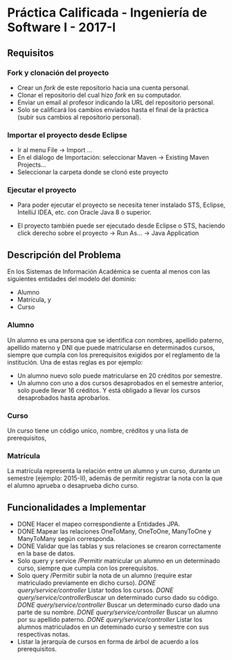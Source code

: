 ﻿# Práctica Calificada - Ingeniería de Software I - 2017-I #

## Requisitos ##

### Fork y clonación del proyecto ###
* Crear un _fork_ de este repositorio hacia una cuenta personal.
* Clonar el repositorio del cual hizo _fork_ en su computador.
* Enviar un email al profesor indicando la URL del repositorio personal.
* Solo se calificará los cambios enviados hasta el final de la práctica (subir sus cambios al repositorio personal).

### Importar el proyecto desde Eclipse ###

* Ir al menu File -> Import ...
* En el diálogo de Importación: seleccionar Maven -> Existing Maven Projects...
* Seleccionar la carpeta donde se clonó este proyecto

### Ejecutar el proyecto ###

* Para poder ejecutar el proyecto se necesita tener instalado STS, Eclipse, IntelliJ IDEA, etc. con Oracle Java 8 o superior.

* El proyecto también puede ser ejecutado desde Eclipse o STS, haciendo click derecho sobre el proyecto -> Run As... -> Java Application

## Descripción del Problema ##

En los Sistemas de Información Académica se cuenta al menos con las siguientes entidades del modelo del dominio:

* Alumno
* Matrícula, y
* Curso

### Alumno ###
Un alumno es una persona que se identifica con nombres, apellido paterno, apellido materno y DNI que puede matricularse en determinados cursos,
siempre que cumpla con los prerequisitos exigidos por 
el reglamento de la institución. Una de estas reglas es por ejemplo:

* Un alumno nuevo solo puede matricularse en 20 créditos por semestre.
* Un alumno con uno a dos cursos desaprobados en el semestre anterior, solo puede llevar 16 créditos. Y está obligado a llevar los cursos desaprobados hasta aprobarlos.

### Curso ###
Un curso tiene un código unico, nombre, créditos y una lista de prerequisitos, 

### Matrícula ###
La matrícula representa la relación entre un alumno y un curso, durante un semestre (ejemplo: 2015-II), además de permitir registrar
la nota con la que el alumno aprueba o desaprueba dicho curso.

## Funcionalidades a Implementar ##
* DONE Hacer el mapeo correspondiente a Entidades JPA.
* DONE Mapear las relaciones OneToMany, OneToOne, ManyToOne y ManyToMany según corresponda.
* DONE Validar que las tablas y sus relaciones se crearon correctamente en la base de datos.
* Solo query y service /Permitir matricular un alumno en un determinado curso, siempre que cumpla con los prerequisitos.
* Solo query  /Permitir subir la nota de un alumno (require estar matriculado previamente en dicho curso).
*DONE query/service/controller* Listar todos los cursos.
*DONE query/service/controller*Buscar un determinado curso dado su código.
*DONE query/service/controller* Buscar un determinado curso dado una parte de su nombre.
*DONE query/service/controller* Buscar un alumno por su apellido paterno.
*DONE query/service/controller* Listar los alumnos matriculados en un deteminado curso y semestre con sus respectivas notas.
* Listar la jerarquía de cursos en forma de árbol de acuerdo a los prerequisitos.
